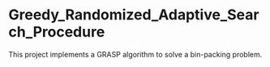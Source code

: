 # Greedy_Randomized_Adaptive_Search_Procedure

This project implements a GRASP algorithm to solve a bin-packing problem.
